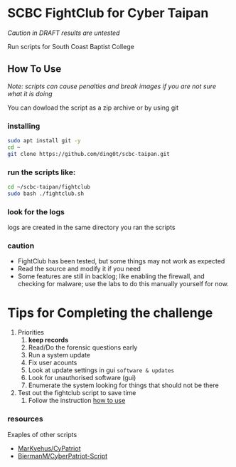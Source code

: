 # SCBC FightClub for Cyber Taipan
_Caution in DRAFT results are untested_

Run scripts for South Coast Baptist College

## How To Use
*Note: scripts can cause penalties and break images if you are not sure what it is doing*

You can dowload the script as a zip archive or by using git

### installing
```sh
sudo apt install git -y
cd ~
git clone https://github.com/ding0t/scbc-taipan.git
``` 
### run the scripts like:
```sh
cd ~/scbc-taipan/fightclub
sudo bash ./fightclub.sh
```
### look for the logs
logs are created in the same directory you ran the scripts

### caution
* FightClub has been tested, but some things may not work as expected
* Read the source and modify it if you need
* Some features are still in backlog; like enabling the firewall, and checking for malware; use the labs to do this manually yourself for now.
 
# Tips for Completing the challenge
1. Priorities
   1. **keep records**
   1. Read/Do the forensic questions early
   1. Run a system update
   1. Fix user acounts 
   1. Look at update settings in gui `software & updates`
   1. Look for unauthorised software (gui) 
   1. Enumerate the system looking for things that should not be there
1. Test out the fightclub script to save time
    1. Follow the instruction [how to use](#how-to-use)



### resources
Exaples of other scripts
* [MarKyehus/CyPatriot](https://github.com/MarKyehus/CyPatriot/blob/master/README.md)
* [BiermanM/CyberPatriot-Script](https://github.com/BiermanM/CyberPatriot-Scripts/blob/master/UbuntuScript.sh)

